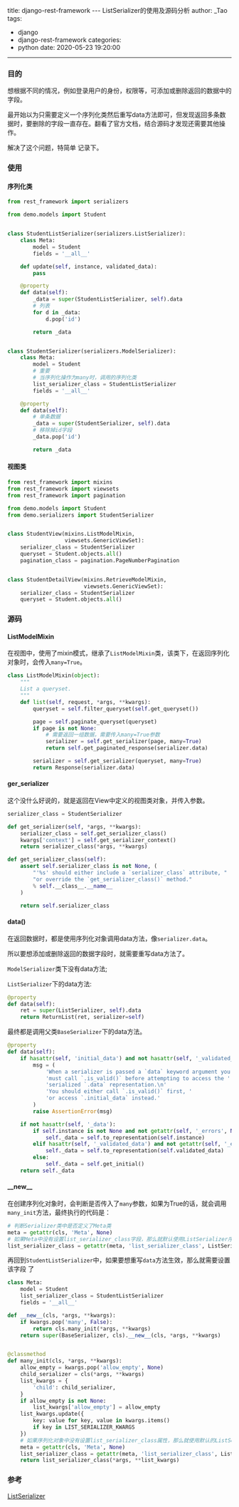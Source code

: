 title: django-rest-framework --- ListSerializer的使用及源码分析
author: _Tao
tags:
  - django
  - django-rest-framework
categories:
  - python
date: 2020-05-23 19:20:00
---
### 目的

想根据不同的情况，例如登录用户的身份，权限等，可添加或删除返回的数据中的字段。

最开始以为只需要定义一个序列化类然后重写data方法即可，但发现返回多条数据时，要删除的字段一直存在。翻看了官方文档，结合源码才发现还需要其他操作。

解决了这个问题，特简单 记录下。

<!-- more -->

### 使用

#### 序列化类

```python
from rest_framework import serializers

from demo.models import Student


class StudentListSerializer(serializers.ListSerializer):
    class Meta:
        model = Student
        fields = '__all__'

    def update(self, instance, validated_data):
        pass

    @property
    def data(self):
        _data = super(StudentListSerializer, self).data
        # 列表
        for d in _data:
            d.pop('id')

        return _data


class StudentSerializer(serializers.ModelSerializer):
    class Meta:
        model = Student
        # 重要
        # 当序列化操作为many时，调用的序列化类
        list_serializer_class = StudentListSerializer
        fields = '__all__'

    @property
    def data(self):
        # 单条数据
        _data = super(StudentSerializer, self).data
        # 移除掉id字段
        _data.pop('id')

        return _data

```



#### 视图类

```python
from rest_framework import mixins
from rest_framework import viewsets
from rest_framework import pagination

from demo.models import Student
from demo.serializers import StudentSerializer


class StudentView(mixins.ListModelMixin,
                  viewsets.GenericViewSet):
    serializer_class = StudentSerializer
    queryset = Student.objects.all()
    pagination_class = pagination.PageNumberPagination


class StudentDetailView(mixins.RetrieveModelMixin,
                        viewsets.GenericViewSet):
    serializer_class = StudentSerializer
    queryset = Student.objects.all()

```



### 源码

#### ListModelMixin

在视图中，使用了mixin模式，继承了`ListModelMixin`类，该类下，在返回序列化对象时，会传入`many=True`。

```python
class ListModelMixin(object):
    """
    List a queryset.
    """
    def list(self, request, *args, **kwargs):
        queryset = self.filter_queryset(self.get_queryset())

        page = self.paginate_queryset(queryset)
        if page is not None:
            # 需要返回一组数据，需要传入many=True参数
            serializer = self.get_serializer(page, many=True)
            return self.get_paginated_response(serializer.data)

        serializer = self.get_serializer(queryset, many=True)
        return Response(serializer.data)
```



#### ger_serializer

这个没什么好说的，就是返回在View中定义的视图类对象，并传入参数。

```python
serializer_class = StudentSerializer
```



```python
def get_serializer(self, *args, **kwargs):
    serializer_class = self.get_serializer_class()
    kwargs['context'] = self.get_serializer_context()
    return serializer_class(*args, **kwargs)

def get_serializer_class(self):
    assert self.serializer_class is not None, (
        "'%s' should either include a `serializer_class` attribute, "
        "or override the `get_serializer_class()` method."
        % self.__class__.__name__
    )

    return self.serializer_class
```



#### data()

在返回数据时，都是使用序列化对象调用data方法，像`serializer.data`。

所以要想添加或删除返回的数据字段时，就需要重写data方法了。

`ModelSerializer`类下没有data方法;

`ListSerializer`下的data方法:

```python
@property
def data(self):
    ret = super(ListSerializer, self).data
    return ReturnList(ret, serializer=self)
```

最终都是调用父类`BaseSerializer`下的data方法。

```python
@property
def data(self):
    if hasattr(self, 'initial_data') and not hasattr(self, '_validated_data'):
        msg = (
            'When a serializer is passed a `data` keyword argument you '
            'must call `.is_valid()` before attempting to access the '
            'serialized `.data` representation.\n'
            'You should either call `.is_valid()` first, '
            'or access `.initial_data` instead.'
        )
        raise AssertionError(msg)

    if not hasattr(self, '_data'):
        if self.instance is not None and not getattr(self, '_errors', None):
            self._data = self.to_representation(self.instance)
        elif hasattr(self, '_validated_data') and not getattr(self, '_errors', None):
            self._data = self.to_representation(self.validated_data)
        else:
            self._data = self.get_initial()
    return self._data
```



#### \_\_new\_\_

在创建序列化对象时，会判断是否传入了`many`参数，如果为True的话，就会调用`many_init`方法，最终执行的代码是：

```python
# 判断Serializer类中是否定义了Meta类
meta = getattr(cls, 'Meta', None)
# 如果Meta中没有设置list_serializer_class字段，那么就默认使用ListSerializer序列化类
list_serializer_class = getattr(meta, 'list_serializer_class', ListSerializer)
```

再回到`StudentListSerializer`中，如果要想重写`data`方法生效，那么就需要设置该字段 了

```python
class Meta:
	model = Student
	list_serializer_class = StudentListSerializer
	fields = '__all__'
```



```python
def __new__(cls, *args, **kwargs):
    if kwargs.pop('many', False):
        return cls.many_init(*args, **kwargs)
    return super(BaseSerializer, cls).__new__(cls, *args, **kwargs)


@classmethod
def many_init(cls, *args, **kwargs):
    allow_empty = kwargs.pop('allow_empty', None)
    child_serializer = cls(*args, **kwargs)
    list_kwargs = {
        'child': child_serializer,
    }
    if allow_empty is not None:
        list_kwargs['allow_empty'] = allow_empty
    list_kwargs.update({
        key: value for key, value in kwargs.items()
        if key in LIST_SERIALIZER_KWARGS
    })
    # 如果序列化对象中没有设置list_serializer_class属性，那么就使用默认的ListSerializer序列化器
    meta = getattr(cls, 'Meta', None)
    list_serializer_class = getattr(meta, 'list_serializer_class', ListSerializer)
    return list_serializer_class(*args, **list_kwargs)
```



### 参考

[ListSerializer](https://www.django-rest-framework.org/api-guide/serializers/#listserializer)